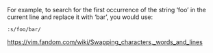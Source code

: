For example, to search for the first occurrence of the string ‘foo’ in the current line and replace it with ‘bar’, you would use:

```vi
:s/foo/bar/
```

https://vim.fandom.com/wiki/Swapping_characters,_words_and_lines